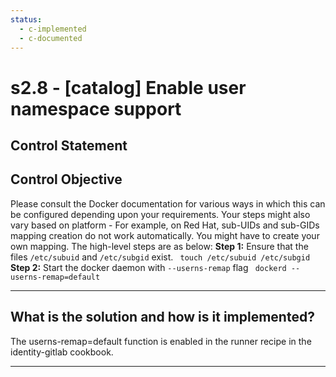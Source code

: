 ```yaml
---
status:
  - c-implemented
  - c-documented
---
```


# s2.8 - \[catalog\] Enable user namespace support

## Control Statement

## Control Objective

Please consult the Docker documentation for various ways in which this can be configured depending upon your requirements. Your steps might also vary based on platform - For example, on Red Hat, sub-UIDs and sub-GIDs mapping creation do not work automatically. You might have to create your own mapping.    The high-level steps are as below:    **Step 1:** Ensure that the files `/etc/subuid` and `/etc/subgid` exist.  ```  touch /etc/subuid /etc/subgid   ```  **Step 2:** Start the docker daemon with `--userns-remap` flag  ```  dockerd --userns-remap=default  ```

______________________________________________________________________

## What is the solution and how is it implemented?

The userns-remap=default function is enabled in the runner recipe
in the identity-gitlab cookbook.

______________________________________________________________________
